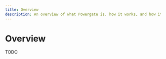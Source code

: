 ```yaml
---
title: Overview
description: An overview of what Powergate is, how it works, and how it can be used in applications.
---
```


# Overview

TODO
